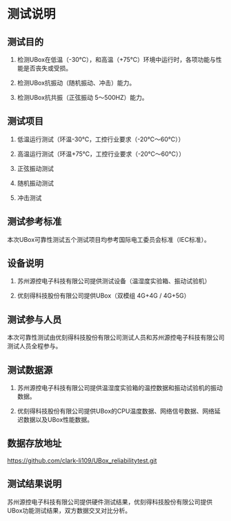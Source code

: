 # 测试说明

## 测试目的

1. 检测UBox在低温（-30℃），和高温（+75℃）环境中运行时，各项功能与性能是否丧失或受损。

2. 检测UBox抗振动（随机振动、冲击）能力。

3. 检测UBox抗共振（正弦振动 5～500HZ）能力。

## 测试项目

1. 低温运行测试（环温-30℃，工控行业要求（-20℃～60℃））

2. 高温运行测试（环温+75℃，工控行业要求（-20℃～60℃））

3. 正弦振动测试

4. 随机振动测试

5. 冲击测试

## 测试参考标准 

本次UBox可靠性测试五个测试项目均参考国际电工委员会标准（IEC标准）。

## 设备说明

1. 苏州源控电子科技有限公司提供测试设备（温湿度实验箱、振动试验机）

2. 优刻得科技股份有限公司提供UBox（双模组  4G+4G / 4G+5G）

## 测试参与人员

本次可靠性测试由优刻得科技股份有限公司测试人员和苏州源控电子科技有限公司测试人员全程参与。

## 测试数据源

1. 苏州源控电子科技有限公司提供温湿度实验箱的温控数据和振动试验机的振动数据。

2. 优刻得科技股份有限公司提供UBox的CPU温度数据、网络信号数据、网络延迟数据以及UBox性能数据。

## 数据存放地址

https://github.com/clark-li109/UBox_reliabilitytest.git

## 测试结果说明

苏州源控电子科技有限公司提供硬件测试结果，优刻得科技股份有限公司提供UBox功能测试结果，双方数据交叉对比分析。